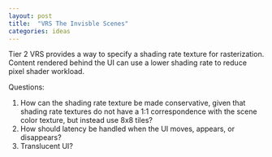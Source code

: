 ```yaml
---
layout: post
title:  "VRS The Invisble Scenes"
categories: ideas
---
```


Tier 2 VRS provides a way to specify a shading rate texture for rasterization. Content rendered behind the UI can use a lower shading rate to reduce pixel shader workload.

Questions:
1. How can the shading rate texture be made conservative, given that shading rate textures do not have a 1:1 correspondence with the scene color texture, but instead use 8x8 tiles?
2. How should latency be handled when the UI moves, appears, or disappears?
3. Translucent UI?